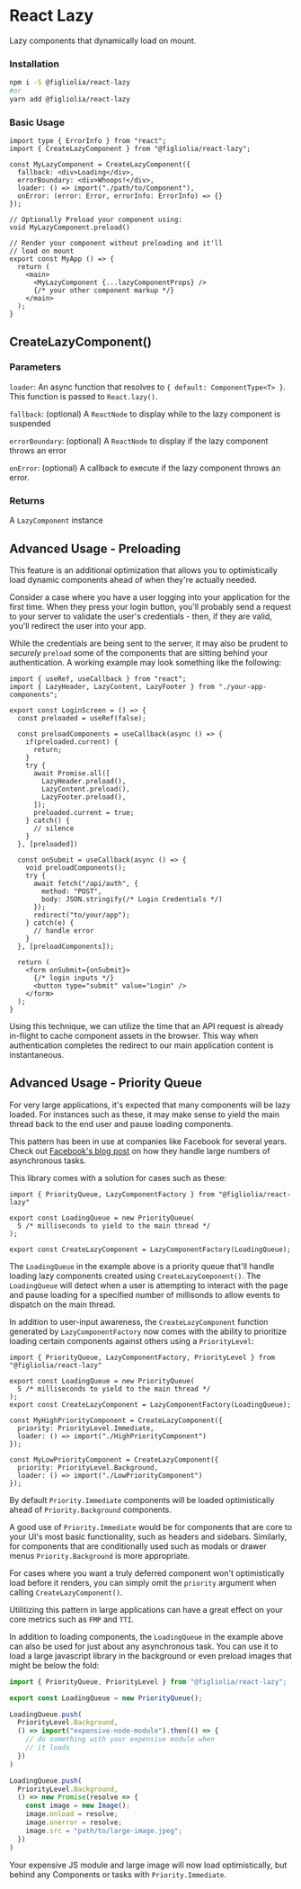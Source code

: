 # React Lazy
Lazy components that dynamically load on mount. 

### Installation 
```bash
npm i -S @figliolia/react-lazy
#or
yarn add @figliolia/react-lazy
```

### Basic Usage
```tsx
import type { ErrorInfo } from "react";
import { CreateLazyComponent } from "@figliolia/react-lazy";

const MyLazyComponent = CreateLazyComponent({
  fallback: <div>Loading</div>, 
  errorBoundary: <div>Whoops!</div>,
  loader: () => import("./path/to/Component"),
  onError: (error: Error, errorInfo: ErrorInfo) => {}
});

// Optionally Preload your component using:
void MyLazyComponent.preload()

// Render your component without preloading and it'll
// load on mount
export const MyApp () => {
  return (
    <main>
      <MyLazyComponent {...lazyComponentProps} />
      {/* your other component markup */}
    </main>
  );
}
```

## CreateLazyComponent()
### Parameters
`loader`: An async function that resolves to `{ default: ComponentType<T> }`. This function is passed to `React.lazy()`.

`fallback`: (optional) A `ReactNode` to display while to the lazy component is suspended

`errorBoundary`: (optional) A `ReactNode` to display if the lazy component throws an error

`onError`: (optional) A callback to execute if the lazy component throws an error.

### Returns
A `LazyComponent` instance

## Advanced Usage - Preloading
This feature is an additional optimization that allows you to optimistically load dynamic components ahead of when they're actually needed.

Consider a case where you have a user logging into your application for the first time. When they press your login button, you'll probably send a request to your server to validate the user's credentials - then, if they are valid, you'll redirect the user into your app.

While the credentials are being sent to the server, it may also be prudent to *securely* `preload` some of the components that are sitting behind your authentication. A working example may look something like the following:

```tsx
import { useRef, useCallback } from "react";
import { LazyHeader, LazyContent, LazyFooter } from "./your-app-components";

export const LoginScreen = () => {
  const preloaded = useRef(false);

  const preloadComponents = useCallback(async () => {
    if(preloaded.current) {
      return;
    }
    try {
      await Promise.all([
        LazyHeader.preload(),
        LazyContent.preload(),
        LazyFooter.preload(),
      ]);
      preloaded.current = true;
    } catch() {
      // silence
    }
  }, [preloaded])

  const onSubmit = useCallback(async () => {
    void preloadComponents();
    try {
      await fetch("/api/auth", {
        method: "POST",
        body: JSON.stringify(/* Login Credentials */)
      });
      redirect("to/your/app");
    } catch(e) {
      // handle error
    }
  }, [preloadComponents]);

  return (
    <form onSubmit={onSubmit}>
      {/* login inputs */}
      <button type="submit" value="Login" />
    </form>
  );
}
```
Using this technique, we can utilize the time that an API request is already in-flight to cache component assets in the browser. This way when authentication completes the redirect to our main application content is instantaneous.

## Advanced Usage - Priority Queue
For very large applications, it's expected that many components will be lazy loaded. For instances such as these, it may make sense to yield the main thread back to the end user and pause loading components.

This pattern has been in use at companies like Facebook for several years. Check out [Facebook's blog post](https://engineering.fb.com/2019/04/22/developer-tools/isinputpending-api/) on how they handle large numbers of asynchronous tasks.

This library comes with a solution for cases such as these:
```tsx
import { PriorityQueue, LazyComponentFactory } from "@figliolia/react-lazy"

export const LoadingQueue = new PriorityQueue(
  5 /* milliseconds to yield to the main thread */
);

export const CreateLazyComponent = LazyComponentFactory(LoadingQueue);
```

The `LoadingQueue` in the example above is a priority queue that'll handle loading lazy components created using `CreateLazyComponent()`. The `LoadingQueue` will detect when a user is attempting to interact with the page and pause loading for a specified number of millisonds to allow events to dispatch on the main thread.

In addition to user-input awareness, the `CreateLazyComponent` function generated by `LazyComponentFactory` now comes with the ability to prioritize loading certain components against others using a `PriorityLevel`:

```tsx
import { PriorityQueue, LazyComponentFactory, PriorityLevel } from "@figliolia/react-lazy"

export const LoadingQueue = new PriorityQueue(
  5 /* milliseconds to yield to the main thread */
);
export const CreateLazyComponent = LazyComponentFactory(LoadingQueue);

const MyHighPriorityComponent = CreateLazyComponent({
  priority: PriorityLevel.Immediate,
  loader: () => import("./HighPriorityComponent")
});

const MyLowPriorityComponent = CreateLazyComponent({
  priority: PriorityLevel.Background,
  loader: () => import("./LowPriorityComponent")
});
```

By default `Priority.Immediate` components will be loaded optimistically ahead of `Priority.Background` components.

A good use of `Priority.Immediate` would be for components that are core to your UI's most basic functionality, such as headers and sidebars. Similarly, for components that are conditionally used such as modals or drawer menus `Priority.Background` is more appropriate.

For cases where you want a truly deferred component won't optimistically load before it renders, you can simply omit the `priority` argument when calling `CreateLazyComponent()`.

Utilitizing this pattern in large applications can have a great effect on your core metrics such as `FMP` and `TTI`.

In addition to loading components, the `LoadingQueue` in the example above can also be used for just about any asynchronous task. You can use it to load a large javascript library in the background or even preload images that might be below the fold:

```typescript
import { PriorityQueue, PriorityLevel } from "@figliolia/react-lazy";

export const LoadingQueue = new PriorityQueue();

LoadingQueue.push(
  PriorityLevel.Background,
  () => import("expensive-node-module").then(() => {
    // do something with your expensive module when
    // it loads
  })
)

LoadingQueue.push(
  PriorityLevel.Background,
  () => new Promise(resolve => {
    const image = new Image();
    image.onload = resolve;
    image.onerror = resolve;
    image.src = "path/to/large-image.jpeg";
  })
)
```

Your expensive JS module and large image will now load optimistically, but behind any Components or tasks with `Priority.Immediate`.
